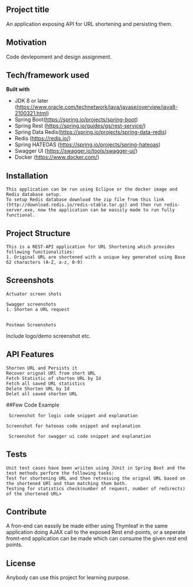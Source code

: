 ## Project title
An application exposing API for URL shortening and persisting them.

## Motivation
Code devlepoment and design assignment.

## Tech/framework used

<b>Built with</b>
- JDK 8 or later (https://www.oracle.com/technetwork/java/javase/overview/java8-2100321.html)
- Spring Boot(https://spring.io/projects/spring-boot)
- Spring Rest (https://spring.io/guides/gs/rest-service/)
- Spring Data Redis(https://spring.io/projects/spring-data-redis)
- Redis (https://redis.io/)
- Spring HATEOAS (https://spring.io/projects/spring-hateoas)
- Swagger UI (https://swagger.io/tools/swagger-ui/)
- Docker (https://www.docker.com/)


## Installation
 ```
This application can be run using Eclipse or the docker image and Redis database setup.
To setup Redis database download the zip file from this link (http://download.redis.io/redis-stable.tar.gz) and then run redis-server.exe, now the application can be eassily made to run fully functional.
 ```
 
## Project Structure
```
This is a REST-API application for URL Shortening which provides following functionalities:
1. Original URL are shortened with a unique key generated using Base 62 characters (A-Z, a-z, 0-9)
```
 
## Screenshots

```
Actuator screen shots
```

```
Swagger screenshots
1. Shorten a URL request


```
```
Postman Screenshots
```

Include logo/demo screenshot etc.

## API Features
 ```
 Shorten URL and Persists it
 Recover orignal URl from short URL
 Fetch Statistic of shorten URL by Id
 Fetch all saved URL statistics
 Delete Shorten URL by Id
 Delet all saved shorten URL
 ```

##Few Code Example
```
 Screenshot for logic code snippet and explanation
 ```

 ```
 Screenshot for hateoas code snippet and explanation
 ```

```
 Screenshot for swagger ui code snippet and explanation
 ```
 
## Tests
```
Unit test cases have been wriiten using JUnit in Spring Boot and the test methods perform the following tasks:
Test for shortening URL and then retreiving the orignal URL based on the shortened URl and than matching them both.
Testing for statistics check(number of request, number of redirects) of the shortened URL>
```

## Contribute
A fron-end can eassily be made either using Thymleaf in the same application doing AJAX call to the exposed Rest end-points,
or a seperate fromt-end application can be made which can consume the given rest end points.


## License
Anybody can use this project for learning purpose.
